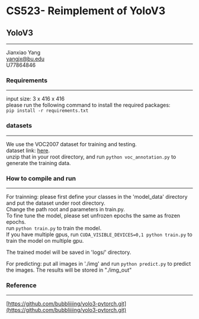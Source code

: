 # CS523- Reimplement of YoloV3

## YoloV3
---------------------------------------------------------------------------
Jianxiao Yang  
yangjx@bu.edu  
U77864846

### Requirements
---------------------------------------------------------------------------
input size: 3 x 416 x 416  
please run the following command to install the required packages:  
`pip install -r requirements.txt`  
### datasets
---------------------------------------------------------------------------
We use the VOC2007 dataset for training and testing.  
dataset link: [here](https://drive.google.com/file/d/1Q5__3aoS56xpg00HGpck0_6o_jL78km8/view?usp=share_link).  
unzip that in your root directory, and run `python voc_annotation.py` to generate the training data.

### How to compile and run
---------------------------------------------------------------------------
For trainning: please first define your classes in the 'model_data' directory and put the dataset under root directory.    
Change the path root and parameters in train.py.  
To fine tune the model, please set unfrozen epochs the same as frozen epochs.  
run `python train.py` to train the model.  
If you have multiple gpus, run `CUDA_VISIBLE_DEVICES=0,1 python train.py` to train the model on multiple gpu.  

The trained model will be saved in 'logs/' directory.  

For predicting: put all images in './img' and run `python predict.py` to predict the images. The results will be stored in "./img_out"  

### Reference
---------------------------------------------------------------------------
[https://github.com/bubbliiiing/yolo3-pytorch.git](https://github.com/bubbliiiing/yolo3-pytorch.git)